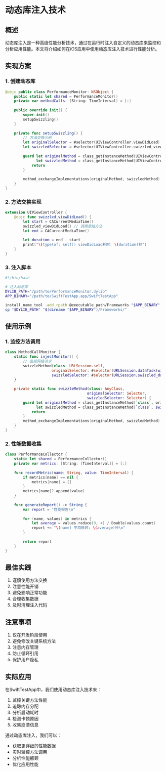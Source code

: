 # 动态库注入技术

## 概述

动态库注入是一种高级性能分析技术，通过在运行时注入自定义的动态库来监控和分析应用性能。本文将介绍如何在iOS应用中使用动态库注入技术进行性能分析。

## 实现方案

### 1. 创建动态库

```swift
@objc public class PerformanceMonitor: NSObject {
    public static let shared = PerformanceMonitor()
    private var methodCalls: [String: TimeInterval] = [:]
    
    public override init() {
        super.init()
        setupSwizzling()
    }
    
    private func setupSwizzling() {
        // 方法交换示例
        let originalSelector = #selector(UIViewController.viewDidLoad)
        let swizzledSelector = #selector(UIViewController.swizzled_viewDidLoad)
        
        guard let originalMethod = class_getInstanceMethod(UIViewController.self, originalSelector),
              let swizzledMethod = class_getInstanceMethod(UIViewController.self, swizzledSelector) else {
            return
        }
        
        method_exchangeImplementations(originalMethod, swizzledMethod)
    }
}
```

### 2. 方法交换实现

```swift
extension UIViewController {
    @objc func swizzled_viewDidLoad() {
        let start = CACurrentMediaTime()
        swizzled_viewDidLoad() // 调用原始方法
        let end = CACurrentMediaTime()
        
        let duration = end - start
        print("\(type(of: self)) viewDidLoad耗时: \(duration)秒")
    }
}
```

### 3. 注入脚本

```bash
#!/bin/bash

# 注入动态库
DYLIB_PATH="/path/to/PerformanceMonitor.dylib"
APP_BINARY="/path/to/SwiftTestApp.app/SwiftTestApp"

install_name_tool -add_rpath @executable_path/Frameworks "$APP_BINARY"
cp "$DYLIB_PATH" "$(dirname "$APP_BINARY")/Frameworks/"
```

## 使用示例

### 1. 监控方法调用

```swift
class MethodCallMonitor {
    static func injectMonitor() {
        // 监控网络请求
        swizzleMethod(class: URLSession.self,
                     originalSelector: #selector(URLSession.dataTask(with:completionHandler:)),
                     swizzledSelector: #selector(URLSession.swizzled_dataTask(with:completionHandler:)))
    }
    
    private static func swizzleMethod(class: AnyClass,
                                     originalSelector: Selector,
                                     swizzledSelector: Selector) {
        guard let originalMethod = class_getInstanceMethod(`class`, originalSelector),
              let swizzledMethod = class_getInstanceMethod(`class`, swizzledSelector) else {
            return
        }
        method_exchangeImplementations(originalMethod, swizzledMethod)
    }
}
```

### 2. 性能数据收集

```swift
class PerformanceCollector {
    static let shared = PerformanceCollector()
    private var metrics: [String: [TimeInterval]] = [:]
    
    func recordMetric(name: String, value: TimeInterval) {
        if metrics[name] == nil {
            metrics[name] = []
        }
        metrics[name]?.append(value)
    }
    
    func generateReport() -> String {
        var report = "性能报告\n"
        
        for (name, values) in metrics {
            let average = values.reduce(0, +) / Double(values.count)
            report += "\(name) 平均耗时: \(average)秒\n"
        }
        
        return report
    }
}
```

## 最佳实践

1. 谨慎使用方法交换
2. 注意性能开销
3. 避免影响正常功能
4. 合理收集数据
5. 及时清理注入代码

## 注意事项

1. 仅在开发阶段使用
2. 避免修改关键系统方法
3. 注意内存管理
4. 防止循环引用
5. 保护用户隐私

## 实际应用

在SwiftTestApp中，我们使用动态库注入技术来：

1. 监控关键方法性能
2. 追踪内存分配
3. 分析启动耗时
4. 检测卡顿原因
5. 收集崩溃信息

通过动态库注入，我们可以：

- 获取更详细的性能数据
- 实时监控方法调用
- 分析性能瓶颈
- 优化应用性能
